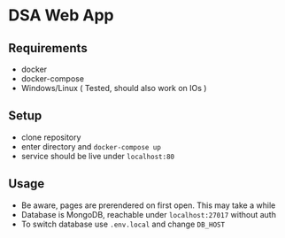 # DSA Web App

## Requirements
- docker
- docker-compose
- Windows/Linux ( Tested, should also work on IOs )

## Setup
- clone repository
- enter directory and `docker-compose up`
- service should be live under `localhost:80`

## Usage
- Be aware, pages are prerendered on first open. This may take a while
- Database is MongoDB, reachable under `localhost:27017` without auth
- To switch database use `.env.local` and change `DB_HOST`
